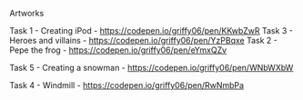 Artworks

Task 1 - Creating iPod - https://codepen.io/griffy06/pen/KKwbZwR
Task 3 - Heroes and villains - https://codepen.io/griffy06/pen/YzPBqxe
Task 2 - Pepe the frog - https://codepen.io/griffy06/pen/eYmxQZv

Task 5 - Creating a snowman - https://codepen.io/griffy06/pen/WNbWXbW



Task 4 - Windmill - https://codepen.io/griffy06/pen/RwNmbPa

